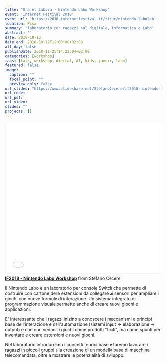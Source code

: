 ```yaml
---
title: "Ora et Labora - Nintendo Labo Workshop"
event: 'Internet Festival 2018'
event_url: 'https://2018.internetfestival.it/ttour/nintendo-labolab'
location: Pisa
summary: 'laboratorio per ragazzi sul digitale, informatica e Labo'
abstract: ''
date: 2018-10-12
date_end: 2018-10-12T12:00:00+02:00
all_day: false
publishDate: 2018-11-25T14:22:04+02:00
categories: [workshop]
tags: [talk, workshop, digital, AI, kids, jamurr, labo]
featured: false
image:
  caption: ""
  focal_point: ""
  preview_only: false
url_slides: "https://www.slideshare.net/StefanoCecere/if2018-nintendo-labo-workshop"
url_code:
url_pdf:
url_video:
slides: ""
projects: []
---
```



<iframe src="//www.slideshare.net/slideshow/embed_code/key/I5fBtHurPSeCBh" width="595" height="485" frameborder="0" marginwidth="0" marginheight="0" scrolling="no" style="border:1px solid #CCC; border-width:1px; margin-bottom:5px; max-width: 100%;" allowfullscreen> </iframe> <div style="margin-bottom:5px"> <strong> <a href="//www.slideshare.net/StefanoCecere/if2018-nintendo-labo-workshop" title="IF2018 - Nintendo Labo Workshop" target="_blank">IF2018 - Nintendo Labo Workshop</a> </strong> from Stefano Cecere</div>


Il Nintendo Labo è un laboratorio per console Switch che permette di costruire con cartone delle estensioni da collegare ai sensori per ampliare i giochi con nuove formule di interazione. Un sistema integrato di programmazione visuale permette anche di creare nuovi giochi e applicazioni.

E' interessante che i ragazzi inizino a conoscere i meccanismi e principi base  dell'interazione e dell'automazione (sistemi input -> elaborazione -> output) e che non vedano i giochi come prodotti "finiti", ma come spunti per inventare e creare estensioni e nuovi giochi.

Nel laboratorio introdurremo i concetti teorici base e faremo lavorare i ragazzi in piccoli gruppi alla creazione di un modello base di macchina telecomandata, oltre a mostrare le potenzialità di sviluppo.
